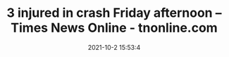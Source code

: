 ---
"title": "3 injured in crash Friday afternoon – Times News Online - tnonline.com"
"date": "2021-10-2 15:53:4"
"feed_name": "GOOGLENEWSCONSTRUCTION"
"feed_website": "https://news.google.com/search?q=construction%2Bincident&hl=en-US&gl=US&ceid=US:en"
"feed_rss": "https://news.google.com/rss/search?q=construction%2Bincident&hl=en-US&gl=US&ceid=US:en"
"link": "https://www.tnonline.com/20211002/3-injured-in-crash-friday-afternoon/"
"source": "{'href': 'https://www.tnonline.com', 'title': 'tnonline.com'}"
"file": "_posts/2021-1-1-9b77e872b484ed2da49fb2a91345f40f3a752e1d.md"
"accident": "0"
"drilling": "0"
"dead": "0"
"injured": "0"
"arrested": "0"
"where": "unknown site"
"causes": "unknown"
"place": "unknown place"
---